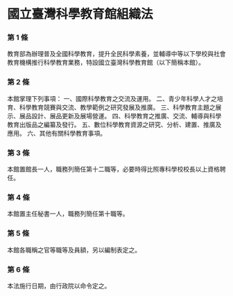 # 國立臺灣科學教育館組織法

### 第 1 條

教育部為辦理普及全國科學教育，提升全民科學素養，並輔導中等以下學校與社會教育機構推行科學教育業務，特設國立臺灣科學教育館（以下簡稱本館）。

### 第 2 條

本館掌理下列事項：
一、國際科學教育之交流及運用。
二、青少年科學人才之培育、科學教育競賽與交流、教學範例之研究發展及推廣。
三、科學教育主題之展示、展品設計、展品更新及展場營運。
四、科學教育之推廣、交流、輔導與科學教育出版品之編纂及發行。
五、數位科學教育資源之研究、分析、建置、推廣及應用。
六、其他有關科學教育事項。

### 第 3 條

本館置館長一人，職務列簡任第十二職等，必要時得比照專科學校校長以上資格聘任。

### 第 4 條

本館置主任秘書一人，職務列簡任第十職等。

### 第 5 條

本館各職稱之官等職等及員額，另以編制表定之。

### 第 6 條

本法施行日期，由行政院以命令定之。
